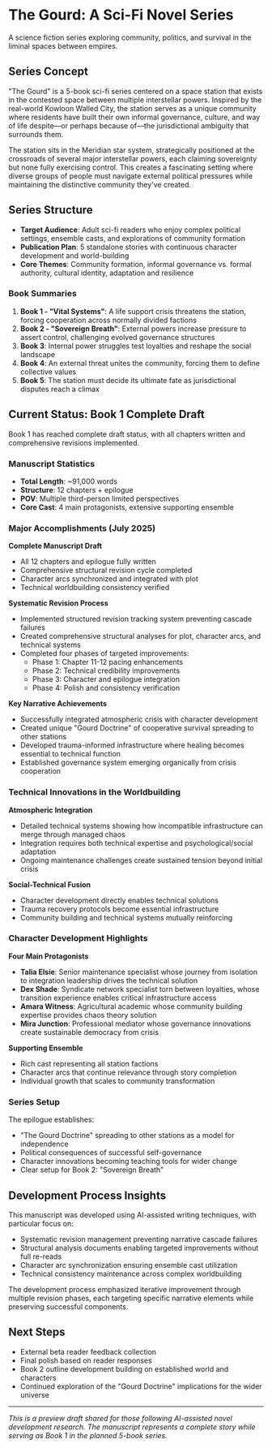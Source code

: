 # The Gourd: A Sci-Fi Novel Series

A science fiction series exploring community, politics, and survival in the liminal spaces between empires.

## Series Concept

"The Gourd" is a 5-book sci-fi series centered on a space station that exists in the contested space between multiple interstellar powers. Inspired by the real-world Kowloon Walled City, the station serves as a unique community where residents have built their own informal governance, culture, and way of life despite—or perhaps because of—the jurisdictional ambiguity that surrounds them.

The station sits in the Meridian star system, strategically positioned at the crossroads of several major interstellar powers, each claiming sovereignty but none fully exercising control. This creates a fascinating setting where diverse groups of people must navigate external political pressures while maintaining the distinctive community they've created.

## Series Structure

- **Target Audience**: Adult sci-fi readers who enjoy complex political settings, ensemble casts, and explorations of community formation
- **Publication Plan**: 5 standalone stories with continuous character development and world-building
- **Core Themes**: Community formation, informal governance vs. formal authority, cultural identity, adaptation and resilience

### Book Summaries
1. **Book 1 - "Vital Systems"**: A life support crisis threatens the station, forcing cooperation across normally divided factions
2. **Book 2 - "Sovereign Breath"**: External powers increase pressure to assert control, challenging evolved governance structures
3. **Book 3**: Internal power struggles test loyalties and reshape the social landscape
4. **Book 4**: An external threat unites the community, forcing them to define collective values
5. **Book 5**: The station must decide its ultimate fate as jurisdictional disputes reach a climax

## Current Status: Book 1 Complete Draft

Book 1 has reached complete draft status, with all chapters written and comprehensive revisions implemented.

### Manuscript Statistics
- **Total Length**: ~91,000 words
- **Structure**: 12 chapters + epilogue
- **POV**: Multiple third-person limited perspectives
- **Core Cast**: 4 main protagonists, extensive supporting ensemble

### Major Accomplishments (July 2025)

**Complete Manuscript Draft**
- All 12 chapters and epilogue fully written
- Comprehensive structural revision cycle completed
- Character arcs synchronized and integrated with plot
- Technical worldbuilding consistency verified

**Systematic Revision Process**
- Implemented structured revision tracking system preventing cascade failures
- Created comprehensive structural analyses for plot, character arcs, and technical systems
- Completed four phases of targeted improvements:
  - Phase 1: Chapter 11-12 pacing enhancements
  - Phase 2: Technical credibility improvements
  - Phase 3: Character and epilogue integration
  - Phase 4: Polish and consistency verification

**Key Narrative Achievements**
- Successfully integrated atmospheric crisis with character development
- Created unique "Gourd Doctrine" of cooperative survival spreading to other stations
- Developed trauma-informed infrastructure where healing becomes essential to technical function
- Established governance system emerging organically from crisis cooperation

### Technical Innovations in the Worldbuilding

**Atmospheric Integration**
- Detailed technical systems showing how incompatible infrastructure can merge through managed chaos
- Integration requires both technical expertise and psychological/social adaptation
- Ongoing maintenance challenges create sustained tension beyond initial crisis

**Social-Technical Fusion**
- Character development directly enables technical solutions
- Trauma recovery protocols become essential infrastructure
- Community building and technical systems mutually reinforcing

### Character Development Highlights

**Four Main Protagonists**
- **Talia Elsie**: Senior maintenance specialist whose journey from isolation to integration leadership drives the technical solution
- **Dex Shade**: Syndicate network specialist torn between loyalties, whose transition experience enables critical infrastructure access
- **Amara Witness**: Agricultural academic whose community building expertise provides chaos theory solution
- **Mira Junction**: Professional mediator whose governance innovations create sustainable democracy from crisis

**Supporting Ensemble**
- Rich cast representing all station factions
- Character arcs that continue relevance through story completion
- Individual growth that scales to community transformation

### Series Setup

The epilogue establishes:
- "The Gourd Doctrine" spreading to other stations as a model for independence
- Political consequences of successful self-governance
- Character innovations becoming teaching tools for wider change
- Clear setup for Book 2: "Sovereign Breath"

## Development Process Insights

This manuscript was developed using AI-assisted writing techniques, with particular focus on:
- Systematic revision management preventing narrative cascade failures
- Structural analysis documents enabling targeted improvements without full re-reads
- Character arc synchronization ensuring ensemble cast utilization
- Technical consistency maintenance across complex worldbuilding

The development process emphasized iterative improvement through multiple revision phases, each targeting specific narrative elements while preserving successful components.

## Next Steps

- External beta reader feedback collection
- Final polish based on reader responses
- Book 2 outline development building on established world and characters
- Continued exploration of the "Gourd Doctrine" implications for the wider universe

---

*This is a preview draft shared for those following AI-assisted novel development research. The manuscript represents a complete story while serving as Book 1 in the planned 5-book series.*